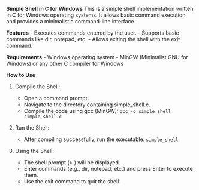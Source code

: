 **Simple Shell in C for Windows**
    This is a simple shell implementation written in C for Windows      operating systems. It allows basic command execution and provides a minimalistic command-line interface.

**Features**
    - Executes commands entered by the user.
    - Supports basic commands like dir, notepad, etc.
    - Allows exiting the shell with the exit command.

**Requirements**
    - Windows operating system
    - MinGW (Minimalist GNU for Windows) or any other C compiler for Windows

**How to Use**
1. Compile the Shell:
    - Open a command prompt.
    - Navigate to the directory containing simple_shell.c.
    - Compile the code using gcc (MinGW):
        `gcc -o simple_shell simple_shell.c`

2. Run the Shell:
    - After compiling successfully, run the executable:
        `simple_shell`

3. Using the Shell:
    - The shell prompt (> ) will be displayed.
    - Enter commands (e.g., dir, notepad, etc.) and press Enter to execute them.
    - Use the exit command to quit the shell.